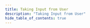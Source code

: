 ```yaml
---
title: Taking Input from User
description: "Taking Input from User"
hide_table_of_contents: true
---
```

